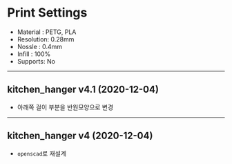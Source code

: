 # Print Settings

- Material : PETG, PLA
- Resolution: 0.28mm
- Nossle : 0.4mm
- Infill : 100%
- Supports: No

---

## kitchen_hanger v4.1 (2020-12-04)

- 아래쪽 걸이 부분을 반원모양으로 변경

---

## kitchen_hanger v4 (2020-12-04)

- `openscad`로 재설계